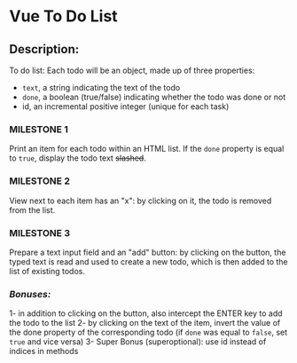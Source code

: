 # Vue To Do List

## Description:

To do list: 
Each todo will be an object, made up of three properties:
- `text`, a string indicating the text of the todo
- `done`, a boolean (true/false) indicating whether the todo was done or not
- id, an incremental positive integer (unique for each task)

### MILESTONE 1

Print an item for each todo within an HTML list.
If the `done` property is equal to `true`, display the todo text ~~slashed~~.

### MILESTONE 2

View next to each item has an "x": by clicking on it, the todo is removed from the list.

### MILESTONE 3

Prepare a text input field and an "add" button: by clicking on the button, the typed text is read and used to create a new todo, which is then added to the list of existing todos.

### *Bonuses:*

1- in addition to clicking on the button, also intercept the ENTER key to add the todo to the list
2- by clicking on the text of the item, invert the value of the done property of the corresponding todo (if `done` was equal to `false`, set `true` and vice versa)
3- Super Bonus (superoptional): use id instead of indices in methods